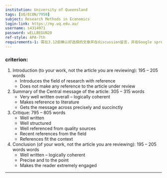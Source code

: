 ```yaml
---
institution: University of Queensland
tags: [UQ/ECON/7950]
subject: Research Methods in Economics
login-link: https://my.uq.edu.au/
username: s4314971
password: wELLBEGUN20
ref-style: APA-7th
requirements-1: 需在3.12前确认好选择的文章并在discussion留言，并在Google spread里提交
---
```


### criterion:

1. Introduction (to your work, not the article you are reviewing): 195 – 205 words
	- Introduces the field of research with reference
	- Does not make any reference to the article under review
2. Summary of the Central message of the article: 305 – 315 words
	- Very well written overall – logically coherent
	- Makes reference to literature
	- Gets the message across precisely and succinctly
3. Critique: 795 – 805 words
	- Well written
	- Well structured
	- Well referenced from quality sources
	- Recent references from the field
	- References fit the context
4. Conclusion (of your work, not the article you are reviewing): 195 – 205 words words
	-   Well written – logically coherent
	-   Precise and to the point
	-   Makes the reader extremely engaged
---